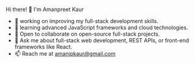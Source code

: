 Hi there! 👋 I'm Amanpreet Kaur
- 🔭  working on improving my full-stack development skills.
- 🌱  learning advanced JavaScript frameworks and cloud technologies.
- 👯  Open to collaborate on open-source full-stack projects.
- 💬 Ask me about full-stack web development, REST APIs, or front-end frameworks like React.
- 📫 Reach me at amanjpkaur@gmail.com


